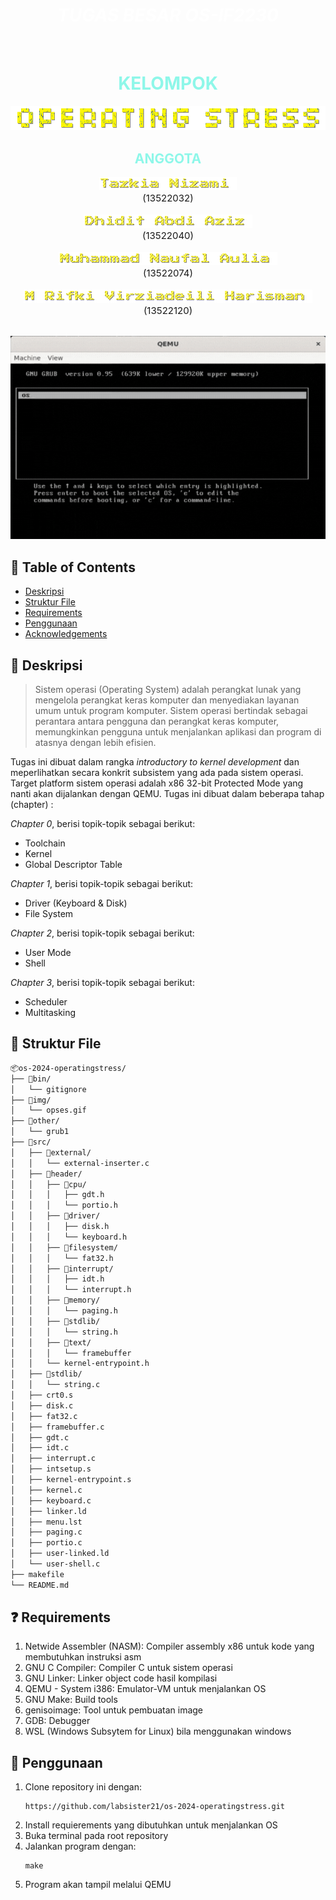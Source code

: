 <h1 align="center" style="color: #FFFFFF"><em> TUGAS BESAR OS-IF2230 </em></h1>

<br>
<h1 align="center" style="color: #8ef7e9"> KELOMPOK </h1>
<p align="center">
  <img src="img/opses.gif" alt="Project Logo">
</p>

<h2 align="center" style="color: #8ef7e9"> ANGGOTA </h2>
<p align="center">
  <img src="img/Tazkia Nizami.gif" alt="Tazkia Nizami"><br>
  <span style="font-size: 15px;">(13522032)</span><br><br>
  <img src="img/Dhidit Abdi Aziz.gif" alt="Dhidit Abdi Aziz"><br>
  <span style="font-size: 15px;">(13522040)</span><br><br>
  <img src="img/Muhammad Naufal Aulia.gif" alt="Muhammad Naufal Aulia"><br>
  <span style="font-size: 15px;">(13522074)</span><br><br>
  <img src="img/M Rifki Virziadeili Harisman.gif" alt="M Rifki Virziadeili Harisman"><br>
  <span style="font-size: 15px;">(13522120)</span><br><br>
</p>

<div align="center">
<img src="img/OSGIF.gif" alt="docs"><br>
</div>

## 📒 Table of Contents
* [Deskripsi](#📄-deskripsi)
* [Struktur File](#📁-struktur-file)
* [Requirements](#❓-requirements)
* [Penggunaan](#🔨-penggunaan)
* [Acknowledgements](#acknowledgements)

## 📄 Deskripsi
> Sistem operasi (Operating System) adalah perangkat lunak yang mengelola perangkat keras komputer dan menyediakan layanan umum untuk program komputer. Sistem operasi bertindak sebagai perantara antara pengguna dan perangkat keras komputer, memungkinkan pengguna untuk menjalankan aplikasi dan program di atasnya dengan lebih efisien.

Tugas ini dibuat dalam rangka _introductory to kernel development_ dan meperlihatkan secara konkrit subsistem yang ada pada sistem operasi. Target platform sistem operasi adalah x86 32-bit Protected Mode yang nanti akan dijalankan dengan QEMU. Tugas ini dibuat dalam beberapa tahap (chapter) :

*Chapter 0*, berisi topik-topik sebagai berikut:
- Toolchain
- Kernel
- Global Descriptor Table

*Chapter 1*, berisi topik-topik sebagai berikut:
- Driver (Keyboard & Disk)
- File System

*Chapter 2*, berisi topik-topik sebagai berikut:
- User Mode
- Shell

*Chapter 3*, berisi topik-topik sebagai berikut:
- Scheduler
- Multitasking

## 📁 Struktur File
```bash
📦os-2024-operatingstress/
├── 📁bin/
│   └── gitignore
├── 📁img/
│   └── opses.gif
├── 📁other/
│   └── grub1
├── 📁src/
│   ├── 📁external/
│   │   └── external-inserter.c
│   ├── 📁header/
│   │   ├── 📁cpu/
│   │   │   ├── gdt.h
│   │   │   └── portio.h
│   │   ├── 📁driver/
│   │   │   ├── disk.h
│   │   │   └── keyboard.h
│   │   ├── 📁filesystem/
│   │   │   └── fat32.h
│   │   ├── 📁interrupt/
│   │   │   ├── idt.h
│   │   │   └── interrupt.h
│   │   ├── 📁memory/
│   │   │   └── paging.h
│   │   ├── 📁stdlib/
│   │   │   └── string.h
│   │   ├── 📁text/
│   │   │   └── framebuffer
│   │   └── kernel-entrypoint.h
│   ├── 📁stdlib/
│   │   └── string.c
│   ├── crt0.s
│   ├── disk.c
│   ├── fat32.c
│   ├── framebuffer.c
│   ├── gdt.c
│   ├── idt.c
│   ├── interrupt.c
│   ├── intsetup.s
│   ├── kernel-entrypoint.s
│   ├── kernel.c
│   ├── keyboard.c
│   ├── linker.ld
│   ├── menu.lst
│   ├── paging.c
│   ├── portio.c
│   ├── user-linked.ld
│   └── user-shell.c
├── makefile
└── README.md
```

## ❓ Requirements
1. Netwide Assembler (NASM): Compiler assembly x86 untuk kode yang membutuhkan instruksi asm
2. GNU C Compiler: Compiler C untuk sistem operasi
3. GNU Linker: Linker object code hasil kompilasi
4. QEMU - System i386: Emulator-VM untuk menjalankan OS
5. GNU Make: Build tools
6. genisoimage: Tool untuk pembuatan image
7. GDB: Debugger
8. WSL (Windows Subsytem for Linux) bila menggunakan windows

## 🔨 Penggunaan
1. Clone repository ini dengan: 
    ```
    https://github.com/labsister21/os-2024-operatingstress.git
    ```
2. Install requierements yang dibutuhkan untuk menjalankan OS
3. Buka terminal pada root repository
4. Jalankan program dengan:
    ```
    make
    ```
5. Program akan tampil melalui QEMU
